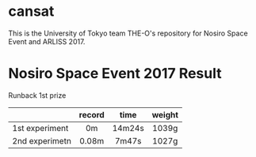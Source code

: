 # cansat

This is the University of Tokyo team THE-O's repository for Nosiro Space
Event and ARLISS 2017.

# Nosiro Space Event 2017  Result
Runback 1st prize

||record|time|weight|
|:--|:--:|:--:|:--:|
|1st experiment|0m|14m24s|1039g|
|2nd experimetn|0.08m|7m47s|1027g|
